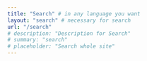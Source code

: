 ```yaml
---
title: "Search" # in any language you want
layout: "search" # necessary for search
url: "/search"
# description: "Description for Search"
# summary: "search"
# placeholder: "Search whole site"
---
```

